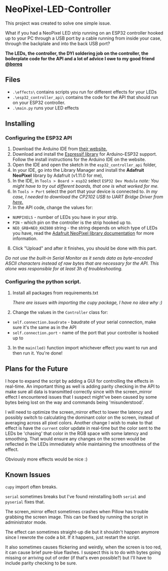 # NeoPixel-LED-Controller
This project was created to solve one simple issue. 

What if you had a NeoPixel LED strip running on an ESP32 controller hooked up to your PC through a USB port by a cable running from inside your case, through the backplate and into the back USB port?

**The LEDs, the controller, the DYI soldering job on the controller, the boilerplate code for the API and a lot of advice I owe to my good friend [@boreq](https://github.com/boreq)**

## Files
* `.\effects\` contains scripts you run for different effects for your LEDs
* `.\esp32_controller_api\` contains the code for the API that should run on your ESP32 controller.
* `.\main.py` runs your LED effects

## Installing
### Configuring the ESP32 API
1. Download the Arduino IDE from [their website.](https://www.arduino.cc/en/software)
2. Download and install the [Espressif library](https://espressif-docs.readthedocs-hosted.com/projects/arduino-esp32/en/latest/installing.html) for Arduino-ESP32 support. Follow the install instructions for the Arduino IDE on the website.
3. Open the IDE and open the sketch in the `esp32_controller_api` folder,
4. In your IDE, go into the Library Manager and install the **Adafruit NeoPixel** library by Adafruit (v1.11.0 for me),
5. In the IDE, in `Tools > Board > esp32` select `ESP32 Dev Module`
*note: You might have to try out different boards, that one is what worked for me.*
6. In `Tools > Port` select the port that your device is connected to. *In my case, I needed to download the CP2102 USB to UART Bridge Driver from [here.](https://www.usb-drivers.org/cp2102-usb-to-uart-bridge-driver.html#CP2102_to_UART_Bridge_Driver_%E2%80%93_Linux)*
7. In the API code, change the values for:
* `NUMPIXELS` - number of LEDs you have in your strip.
* `PIN` - which pin on the controller is the strip hooked up to.
* `NEO_GRB+NEO_KHZ800` string - the string depends on which type of LEDs you have, read the [Adafruit NeoPixel library documentation](https://adafruit.github.io/Adafruit_NeoPixel/html/_adafruit___neo_pixel_8h.html#ab88a50d51bb5488df4379ff49c81fd72) for more information.
8. Click "Upload" and after it finishes, you should be done with this part.

*Do not use the built-in Serial Monitor as it sends data as byte-encoded ASCII characters instead of raw bytes that are necessary for the API. This alone was responsible for at least 3h of troubleshooting.*

### Configuring the python script.
1. Install all packages from requirements.txt

      *There are issues with importing the cupy package, I have no idea why :)*
2. Change the values in the `Controller` class for:
* `self.connection.baudrate` - baudrate of your serial connection, make sure it's the same as in the API
* `self.connection.port` - name of the port that your controller is hooked up to
3. In the `main(led)` function import whichever effect you want to run and then run it. You're done!

## Plans for the Future
I hope to expand the script by adding a GUI for controlling the effects in real-time.
An important thing as well is adding parity checking in the API to make sure all data is transmitted correctly since with the screen_mirror effect I encountered issues that I suspect might've been caused by some bytes being lost on the way and commands being 'misunderstood'.

I will need to optimize the screen_mirror effect to lower the latency and possibly switch to calculating the dominant color on the screen, instead of averaging across all pixel colors.
Another change I wish to make to that effect is have the `current` color update in real-time but the color sent to the LEDs be 'chasing' that color in the RGB space with some latency and smoothing. That would ensure any changes on the screen would be reflected in the LEDs immediately while maintaining the smoothness of the effect.

Obviously more effects would be nice :)

## Known Issues
`cupy` import often breaks.

`serial` sometimes breaks but I've found reinstalling both `serial` and `pyserial` fixes that.

The screen_mirror effect sometimes crashes when Pillow has trouble grabbing the screen image. This can be fixed by running the script in administrator mode.

The effect can sometimes straight-up die but it shouldn't happen anymore since I rewrote the code a bit. If it happens, just restart the script.

It also sometimes causes flickering and weirdly, when the screen is too red, it can cause brief pure-blue flashes. I suspect this is to do with bytes going missing or arriving out of order (if that's even possible?) but I'll have to include parity checking to be sure.

